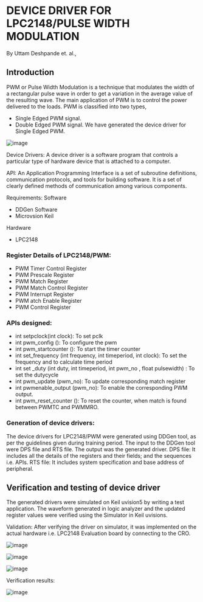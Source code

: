 # DEVICE DRIVER FOR LPC2148/PULSE WIDTH MODULATION

By Uttam Deshpande et. al.,

## Introduction
PWM or Pulse Width Modulation is a technique that modulates the width of a rectangular pulse wave in order to get a variation in the average value of the resulting wave. The main application of PWM is to control the power delivered to the loads. PWM is classified into two types,
* Single Edged PWM signal.
* Double Edged PWM signal.
We have generated the device driver for Single Edged PWM.

![image](https://user-images.githubusercontent.com/107185323/198998608-641bfb8d-befe-45ee-9609-694a7cce730a.png)


Device Drivers: A device driver is a software program that controls a particular type of hardware device that is attached to a computer. 

API: An Application Programming Interface is a set of subroutine definitions, communication protocols, and tools for building software. It is a set of clearly defined methods of communication among various components.

Requirements: Software
* DDGen Software
* Microvsion Keil

Hardware
* LPC2148

### Register Details of LPC2148/PWM: 
* PWM Timer Control Register 
* PWM Prescale Register 
* PWM Match Register 
* PWM Match Control Register 
* PWM Interrupt Register 
* PWM atch Enable Register 
* PWM Control Register

### APls designed: 
* int setpclock(int clock): To set pclk 
* int pwm_config (): To configure the pwm 
* int pwm_startcounter (): To start the timer counter 
* int set_frequency (int frequency, int timeperiod, int clock): To set the frequency and to calculate time period 
* int set _duty (int duty, int timeperiod, int pwm_no , float pulsewidth) : To set the dutycycle 
* int pwm_update (pwm_no): To update corresponding match register 
* int pwmenable_output (pwm_no): To enable the corresponding PWM output. 
* int pwm_reset_counter (): To reset the counter, when match is found between PWMTC and PWMMRO.

### Generation of device drivers: 
The device drivers for LPC2148/PWM were generated using DDGen tool, as per the guidelines given during training period. The input to the DDGen tool were DPS file and RTS file. The output was the generated driver. 
DPS file: It includes all the details of the registers and their fields; and the sequences i.e. APIs. 
RTS file: It includes system specification and base address of peripheral.

## Verification and testing of device driver 
The generated drivers were simulated on Keil uvision5 by writing a test application. The waveform generated in logic analyzer and the updated register values were verified using the Simulator in Keil uvisions.

Validation: After verifying the driver on simulator, it was implemented on the actual hardware i.e. LPC2148 Evaluation board by connecting to the CRO.

![image](https://user-images.githubusercontent.com/107185323/198998674-72b2a630-ebf5-4162-83e8-351859aaa8b6.png)

![image](https://user-images.githubusercontent.com/107185323/198998688-7facccd8-ccd5-4567-aa5b-bbc5831defc9.png)

![image](https://user-images.githubusercontent.com/107185323/198998697-6703d443-6756-4328-91bf-0f9771988364.png)

Verification results:

![image](https://user-images.githubusercontent.com/107185323/198998734-960a2e4d-d95b-460c-a237-09bc9783c9c5.png)



